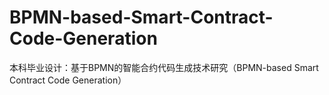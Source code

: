 # BPMN-based-Smart-Contract-Code-Generation
本科毕业设计：基于BPMN的智能合约代码生成技术研究（BPMN-based Smart Contract Code Generation）
